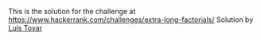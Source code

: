 This is the solution for the challenge at https://www.hackerrank.com/challenges/extra-long-factorials/
Solution by [Luís Tovar](https://github.com/LuisTovar0)